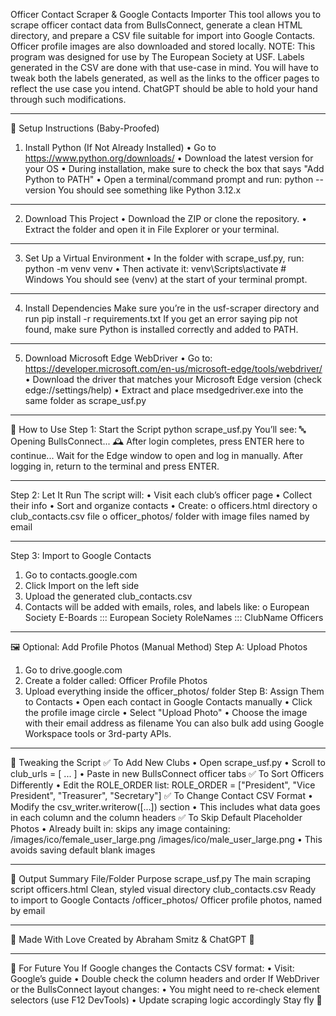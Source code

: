 Officer Contact Scraper & Google Contacts Importer
This tool allows you to scrape officer contact data from BullsConnect, generate a clean HTML directory, and prepare a CSV file suitable for import into Google Contacts. Officer profile images are also downloaded and stored locally.
NOTE: This program was designed for use by The European Society at USF. Labels generated in the CSV are done with that use-case in mind. You will have to tweak both the labels generated, as well as the links to the officer pages to reflect the use case you intend. ChatGPT should be able to hold your hand through such modifications.
________________________________________
🚀 Setup Instructions (Baby-Proofed)
1. Install Python (If Not Already Installed)
•	Go to https://www.python.org/downloads/
•	Download the latest version for your OS
•	During installation, make sure to check the box that says "Add Python to PATH"
•	Open a terminal/command prompt and run:
python --version
You should see something like Python 3.12.x
________________________________________
2. Download This Project
•	Download the ZIP or clone the repository.
•	Extract the folder and open it in File Explorer or your terminal.
________________________________________
3. Set Up a Virtual Environment
•	In the folder with scrape_usf.py, run:
python -m venv venv
•	Then activate it:
venv\Scripts\activate   # Windows
You should see (venv) at the start of your terminal prompt.
________________________________________
4. Install Dependencies
Make sure you’re in the usf-scraper directory and run
pip install -r requirements.txt
If you get an error saying pip not found, make sure Python is installed correctly and added to PATH.
________________________________________
5. Download Microsoft Edge WebDriver
•	Go to: https://developer.microsoft.com/en-us/microsoft-edge/tools/webdriver/
•	Download the driver that matches your Microsoft Edge version (check edge://settings/help)
•	Extract and place msedgedriver.exe into the same folder as scrape_usf.py
________________________________________
🧩 How to Use
Step 1: Start the Script
python scrape_usf.py
You’ll see:
🔤 Opening BullsConnect...
🕰️ After login completes, press ENTER here to continue...
Wait for the Edge window to open and log in manually. After logging in, return to the terminal and press ENTER.
________________________________________
Step 2: Let It Run
The script will:
•	Visit each club’s officer page
•	Collect their info
•	Sort and organize contacts
•	Create:
o	officers.html directory
o	club_contacts.csv file
o	officer_photos/ folder with image files named by email
________________________________________
Step 3: Import to Google Contacts
1.	Go to contacts.google.com
2.	Click Import on the left side
3.	Upload the generated club_contacts.csv
4.	Contacts will be added with emails, roles, and labels like:
o	European Society E-Boards ::: European Society RoleNames ::: ClubName Officers
________________________________________
🖼️ Optional: Add Profile Photos (Manual Method)
Step A: Upload Photos
1.	Go to drive.google.com
2.	Create a folder called: Officer Profile Photos
3.	Upload everything inside the officer_photos/ folder
Step B: Assign Them to Contacts
•	Open each contact in Google Contacts manually
•	Click the profile image circle
•	Select "Upload Photo"
•	Choose the image with their email address as filename
You can also bulk add using Google Workspace tools or 3rd-party APIs.
________________________________________
🔧 Tweaking the Script
✅ To Add New Clubs
•	Open scrape_usf.py
•	Scroll to club_urls = [ ... ]
•	Paste in new BullsConnect officer tabs
✅ To Sort Officers Differently
•	Edit the ROLE_ORDER list:
ROLE_ORDER = ["President", "Vice President", "Treasurer", "Secretary"]
✅ To Change Contact CSV Format
•	Modify the csv_writer.writerow([...]) section
•	This includes what data goes in each column and the column headers
✅ To Skip Default Placeholder Photos
•	Already built in: skips any image containing:
/images/ico/female_user_large.png
/images/ico/male_user_large.png
•	This avoids saving default blank images
________________________________________
📁 Output Summary
File/Folder	Purpose
scrape_usf.py	The main scraping script
officers.html	Clean, styled visual directory
club_contacts.csv	Ready to import to Google Contacts
/officer_photos/	Officer profile photos, named by email
________________________________________
👥 Made With Love
Created by Abraham Smitz & ChatGPT 🤝
________________________________________
📌 For Future You
If Google changes the Contacts CSV format:
•	Visit: Google’s guide
•	Double check the column headers and order
If WebDriver or the BullsConnect layout changes:
•	You might need to re-check element selectors (use F12 DevTools)
•	Update scraping logic accordingly
Stay fly 🦅

